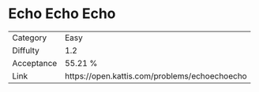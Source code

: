 # Echo Echo Echo

<table>
    <tr>
        <td>Category</td>
        <td>Easy</td>
    </tr>
    <tr>
        <td>Diffulty</td>
        <td>1.2</td>
    </tr>
    <tr>
        <td>Acceptance</td>
        <td>55.21 %</td>
    </tr>
    <tr>
        <td>Link</td>
        <td>https://open.kattis.com/problems/echoechoecho</td>
    </tr>
</table>